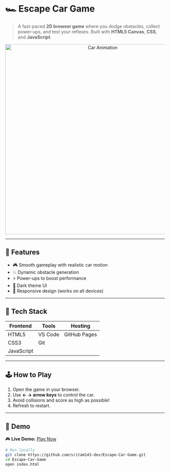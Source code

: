 # 🏎️ Escape Car Game  

> A fast-paced **2D browser game** where you dodge obstacles, collect power-ups, and test your reflexes. Built with **HTML5 Canvas**, **CSS**, and **JavaScript**.  

<div align="center">
  <img src="https://media.giphy.com/media/l3vR85PnGsBwu1PFK/giphy.gif" width="600" alt="Car Animation" />
</div>

---

## 🚀 Features
- 🎮 Smooth gameplay with realistic car motion  
- 💥 Dynamic obstacle generation  
- ⚡ Power-ups to boost performance  
- 🌙 Dark theme UI  
- 📱 Responsive design (works on all devices)

---

## 🧩 Tech Stack
| Frontend | Tools | Hosting |
|-----------|--------|----------|
| HTML5 | VS Code | GitHub Pages |
| CSS3 | Git |  |
| JavaScript |  |  |

---

## 🕹️ How to Play
1. Open the game in your browser.  
2. Use **← → arrow keys** to control the car.  
3. Avoid collisions and score as high as possible!  
4. Refresh to restart.  

---

## 🧠 Demo
🎮 **Live Demo:** [Play Now](https://sritam143-dev.github.io/Escape-Car-Game/)  

```bash
# Run locally
git clone https://github.com/sritam143-dev/Escape-Car-Game.git
cd Escape-Car-Game
open index.html
